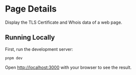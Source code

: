 # Page Details

Display the TLS Certificate and Whois data of a web page.

## Running Locally

First, run the development server:

```bash
pnpm dev
```

Open [http://localhost:3000](http://localhost:3000) with your browser to see the result.
